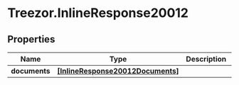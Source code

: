 # Treezor.InlineResponse20012

## Properties
Name | Type | Description | Notes
------------ | ------------- | ------------- | -------------
**documents** | [**[InlineResponse20012Documents]**](InlineResponse20012Documents.md) |  | [optional] 
